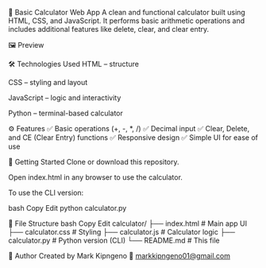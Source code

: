 🔢 Basic Calculator Web App
A clean and functional calculator built using HTML, CSS, and JavaScript. It performs basic arithmetic operations and includes additional features like delete, clear, and clear entry.

🖼️ Preview


🛠️ Technologies Used
HTML – structure

CSS – styling and layout

JavaScript – logic and interactivity

Python  – terminal-based calculator

⚙️ Features
✅ Basic operations (+, -, *, /)
✅ Decimal input
✅ Clear, Delete, and CE (Clear Entry) functions
✅ Responsive design
✅ Simple UI for ease of use

🚀 Getting Started
Clone or download this repository.

Open index.html in any browser to use the calculator.

To use the CLI version:

bash
Copy
Edit
python calculator.py



📁 File Structure
bash
Copy
Edit
calculator/
├── index.html         # Main app UI
├── calculator.css     # Styling
├── calculator.js      # Calculator logic
├── calculator.py      # Python version (CLI)
└── README.md          # This file



🙋 Author
Created by Mark Kipngeno
📧 markkipngeno01@gmail.com

